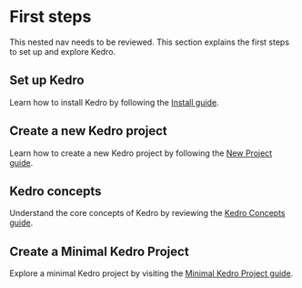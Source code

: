 # First steps

This nested nav needs to be reviewed.
This section explains the first steps to set up and explore Kedro.

## Set up Kedro

Learn how to install Kedro by following the [Install guide](install.md).

## Create a new Kedro project

Learn how to create a new Kedro project by following the [New Project guide](new_project.md).

## Kedro concepts

Understand the core concepts of Kedro by reviewing the [Kedro Concepts guide](kedro_concepts.md).

## Create a Minimal Kedro Project

Explore a minimal Kedro project by visiting the [Minimal Kedro Project guide](minimal_kedro_project.md).